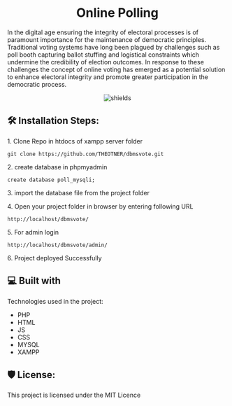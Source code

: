 <h1 align="center" id="title">Online Polling</h1>

<p id="description">In the digital age ensuring the integrity of electoral processes is of paramount importance for the maintenance of democratic principles. Traditional voting systems have long been plagued by challenges such as poll booth capturing ballot stuffing and logistical constraints which undermine the credibility of election outcomes. In response to these challenges the concept of online voting has emerged as a potential solution to enhance electoral integrity and promote greater participation in the democratic process.</p>

<p align="center"><img src="https://img.shields.io/badge/Online%20Voting%20System-8A2BE2" alt="shields"></p>

<h2>🛠️ Installation Steps:</h2>

<p>1. Clone Repo in htdocs of xampp server folder</p>

```
git clone https://github.com/THEOTNER/dbmsvote.git
```

<p>2. create database in phpmyadmin</p>

```
create database poll_mysqli;
```

<p>3. import the database file from the project folder</p>

<p>4. Open your project folder in browser by entering following URL</p>

```
http://localhost/dbmsvote/
```

<p>5. For admin login</p>

```
http://localhost/dbmsvote/admin/
```

<p>6. Project deployed Successfully</p>

  
  
<h2>💻 Built with</h2>

Technologies used in the project:

*   PHP
*   HTML
*   JS
*   CSS
*   MYSQL
*   XAMPP

<h2>🛡️ License:</h2>

This project is licensed under the MIT Licence
